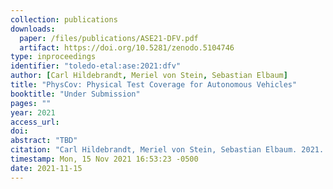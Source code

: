 ```yaml
---
collection: publications
downloads:
  paper: /files/publications/ASE21-DFV.pdf
  artifact: https://doi.org/10.5281/zenodo.5104746
type: inproceedings
identifier: "toledo-etal:ase:2021:dfv"
author: [Carl Hildebrandt, Meriel von Stein, Sebastian Elbaum]
title: "PhysCov: Physical Test Coverage for Autonomous Vehicles"
booktitle: "Under Submission"
pages: ""
year: 2021
access_url: 
doi: 
abstract: "TBD"
citation: "Carl Hildebrandt, Meriel von Stein, Sebastian Elbaum. 2021. Distribution Models for Falsification and Verification of DNNs. To Appear in ASE 2021"
timestamp: Mon, 15 Nov 2021 16:53:23 -0500
date: 2021-11-15
---
```

